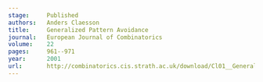 ```yaml
---
stage:     Published
authors:   Anders Claesson
title:     Generalized Pattern Avoidance
journal:   European Journal of Combinatorics
volume:    22
pages:     961--971
year:      2001
url:       http://combinatorics.cis.strath.ac.uk/download/Cl01__Generalized_Pattern.pdf
---
```

